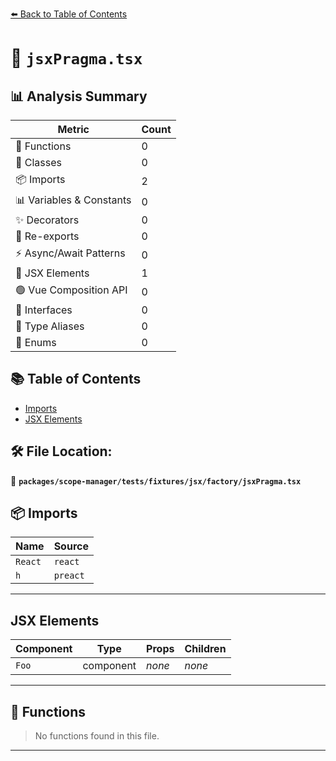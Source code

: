[⬅️ Back to Table of Contents](../../../../../../index.md)

# 📄 `jsxPragma.tsx`

## 📊 Analysis Summary

| Metric | Count |
|--------|-------|
| 🔧 Functions | 0 |
| 🧱 Classes | 0 |
| 📦 Imports | 2 |
| 📊 Variables & Constants | 0 |
| ✨ Decorators | 0 |
| 🔄 Re-exports | 0 |
| ⚡ Async/Await Patterns | 0 |
| 💠 JSX Elements | 1 |
| 🟢 Vue Composition API | 0 |
| 📐 Interfaces | 0 |
| 📑 Type Aliases | 0 |
| 🎯 Enums | 0 |

## 📚 Table of Contents

- [Imports](#imports)
- [JSX Elements](#jsx-elements)

## 🛠️ File Location:
📂 **`packages/scope-manager/tests/fixtures/jsx/factory/jsxPragma.tsx`**

## 📦 Imports

| Name | Source |
|------|--------|
| `React` | `react` |
| `h` | `preact` |


---

## JSX Elements

| Component | Type | Props | Children |
|-----------|------|-------|----------|
| `Foo` | component | *none* | *none* |


---

## 🔧 Functions

> No functions found in this file.


---